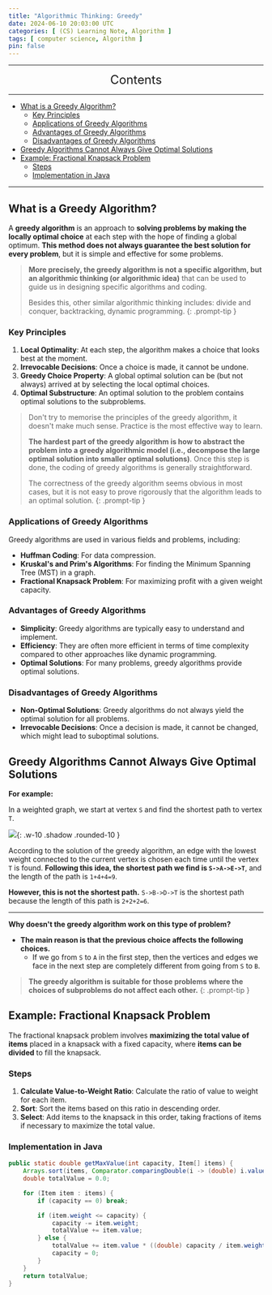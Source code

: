 ```yaml
---
title: "Algorithmic Thinking: Greedy"
date: 2024-06-10 20:03:00 UTC
categories: [ (CS) Learning Note, Algorithm ]
tags: [ computer science, Algorithm ]
pin: false
---
```


---
<center><font size='5'> Contents </font></center>

---

<!-- TOC -->
  * [What is a Greedy Algorithm?](#what-is-a-greedy-algorithm)
    * [Key Principles](#key-principles)
    * [Applications of Greedy Algorithms](#applications-of-greedy-algorithms)
    * [Advantages of Greedy Algorithms](#advantages-of-greedy-algorithms)
    * [Disadvantages of Greedy Algorithms](#disadvantages-of-greedy-algorithms)
  * [Greedy Algorithms Cannot Always Give Optimal Solutions](#greedy-algorithms-cannot-always-give-optimal-solutions)
  * [Example: Fractional Knapsack Problem](#example-fractional-knapsack-problem)
    * [Steps](#steps)
    * [Implementation in Java](#implementation-in-java)
<!-- TOC -->

---

## What is a Greedy Algorithm?

A **greedy algorithm** is an approach to **solving problems by making the locally optimal choice** at each step with the hope of finding a global optimum. **This method does not always guarantee the best solution for every problem**, but it is simple and effective for some problems.

> **More precisely, the greedy algorithm is not a specific algorithm, but an algorithmic thinking (or algorithmic idea)** that can be used to guide us in designing specific algorithms and coding.
> 
> Besides this, other similar algorithmic thinking includes: divide and conquer, backtracking, dynamic programming.
{: .prompt-tip }

### Key Principles

1. **Local Optimality**: At each step, the algorithm makes a choice that looks best at the moment.
2. **Irrevocable Decisions**: Once a choice is made, it cannot be undone.
3. **Greedy Choice Property**: A global optimal solution can be (but not always) arrived at by selecting the local optimal choices.
4. **Optimal Substructure**: An optimal solution to the problem contains optimal solutions to the subproblems.

> Don't try to memorise the principles of the greedy algorithm, it doesn't make much sense. Practice is the most effective way to learn.
> 
> **The hardest part of the greedy algorithm is how to abstract the problem into a greedy algorithmic model (i.e., decompose the large optimal solution into smaller optimal solutions)**. Once this step is done, the coding of greedy algorithms is generally straightforward.
> 
> The correctness of the greedy algorithm seems obvious in most cases, but it is not easy to prove rigorously that the algorithm leads to an optimal solution.
{: .prompt-tip }

### Applications of Greedy Algorithms

Greedy algorithms are used in various fields and problems, including:

- **Huffman Coding**: For data compression.
- **Kruskal's and Prim's Algorithms**: For finding the Minimum Spanning Tree (MST) in a graph.
- **Fractional Knapsack Problem**: For maximizing profit with a given weight capacity.

### Advantages of Greedy Algorithms

- **Simplicity**: Greedy algorithms are typically easy to understand and implement.
- **Efficiency**: They are often more efficient in terms of time complexity compared to other approaches like dynamic programming.
- **Optimal Solutions**: For many problems, greedy algorithms provide optimal solutions.

### Disadvantages of Greedy Algorithms

- **Non-Optimal Solutions**: Greedy algorithms do not always yield the optimal solution for all problems.
- **Irrevocable Decisions**: Once a decision is made, it cannot be changed, which might lead to suboptimal solutions.

## Greedy Algorithms Cannot Always Give Optimal Solutions

**For example:**

In a weighted graph, we start at vertex `S` and find the shortest path to vertex `T`.

![](https://i.postimg.cc/brdTF0Qh/ga1.png){: .w-10 .shadow .rounded-10 }

According to the solution of the greedy algorithm, an edge with the lowest weight connected to the current vertex is chosen each time until the vertex `T` is found. **Following this idea, the shortest path we find is `S->A->E->T`**, and the length of the path is `1+4+4=9`. 

**However, this is not the shortest path.** `S->B->D->T` is the shortest path because the length of this path is `2+2+2=6`.

---

**Why doesn't the greedy algorithm work on this type of problem?**
  - **The main reason is that the previous choice affects the following choices.**
    - If we go from `S` to `A` in the first step, then the vertices and edges we face in the next step are completely different from going from `S` to `B`.

> **The greedy algorithm is suitable for those problems where the choices of subproblems do not affect each other.**
{: .prompt-tip }

## Example: Fractional Knapsack Problem

The fractional knapsack problem involves **maximizing the total value of items** placed in a knapsack with a fixed capacity, where **items can be divided** to fill the knapsack.

### Steps

1. **Calculate Value-to-Weight Ratio**: Calculate the ratio of value to weight for each item.
2. **Sort**: Sort the items based on this ratio in descending order.
3. **Select**: Add items to the knapsack in this order, taking fractions of items if necessary to maximize the total value.

### Implementation in Java

```java
public static double getMaxValue(int capacity, Item[] items) {
    Arrays.sort(items, Comparator.comparingDouble(i -> (double) i.value / i.weight).reversed());
    double totalValue = 0.0;

    for (Item item : items) {
        if (capacity == 0) break;

        if (item.weight <= capacity) {
            capacity -= item.weight;
            totalValue += item.value;
        } else {
            totalValue += item.value * ((double) capacity / item.weight);
            capacity = 0;
        }
    }
    return totalValue;
}
```
